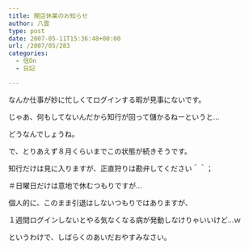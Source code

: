 ```yaml
---
title: 開店休業のお知らせ
author: 八雲
type: post
date: 2007-05-11T15:36:48+00:00
url: /2007/05/283
categories:
  - 信On
  - 日記

---
```

なんか仕事が妙に忙しくてログインする暇が見事にないです。
  
じゃあ、何もしてないんだから知行が回って儲かるねーというと…
  
どうなんでしょうね。

で、とりあえず８月くらいまでこの状態が続きそうです。
  
知行だけは見に入りますが、正直狩りは勘弁してください＾＾；
  
＃日曜日だけは意地で休むつもりですが…

個人的に、このまま引退はしないつもりではありますが、
  
１週間ログインしないとやる気なくなる病が発動しなけりゃいいけど…ｗ

というわけで、しばらくのあいだおやすみなさい。